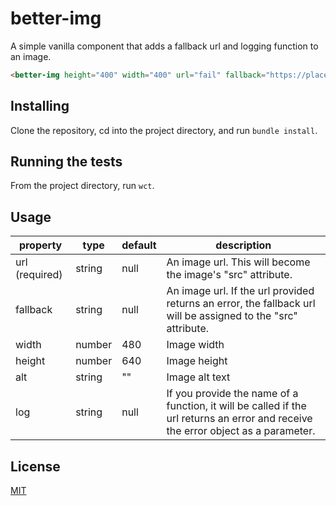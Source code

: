 # better-img

A simple vanilla component that adds a fallback url and logging function to an image.

<!---
```
<custom-element-demo>
  <template>
    <style> body { text-align: center; } </style>
    <script src="../webcomponentsjs/webcomponents-lite.js"></script>
    <script src="src/better-img/better-img.js"></script>
    <next-code-block></next-code-block>
  </template>
</custom-element-demo>
```
-->

```html
<better-img height="400" width="400" url="fail" fallback="https://placeimg.com/400/400/animals" alt="Some alt text">...</better-img>
```

## Installing

Clone the repository, cd into the project directory, and run `bundle install`.

## Running the tests

From the project directory, run `wct`.

## Usage

| property | type | default | description |
| -------- | ---- | ------- | ----------- |
| url (required) | string | null | An image url. This will become the image's "src" attribute. |
| fallback | string | null | An image url. If the url provided returns an error, the fallback url will be assigned to the "src" attribute. |
| width | number | 480 | Image width |
| height | number | 640 | Image height |
| alt | string | "" | Image alt text |
| log | string | null | If you provide the name of a function, it will be called if the url returns an error and receive the error object as a parameter.|

## License

[MIT](https://opensource.org/licenses/MIT)
